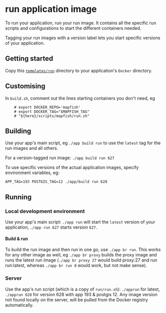 # run application image

To run your application, run your run image. It contains all the specific run scripts and configurations to start the different containers needed.

Tagging your run images with a version label lets you start specific versions of your application.

## Getting started

Copy this [`templates/run`](/templates/run) directory to your application's `Docker` directory.

## Customising

In `build.sh`, comment out the lines starting containers you don't need, eg
```
	# export DOCKER_REPO='mapfish'
	# export DOCKER_TAG="$MAPFISH_TAG"
	# "${here}/scripts/mapfish/run.sh"
```

## Building

Use your app's main script, eg `./app build run` to use the `latest` tag for the run images and all others.

For a version-tagged run image: `./app build run 627`

To use specific versions of the actual application images, specify environment variables, eg:
```
APP_TAG=193 POSTGIS_TAG=12 ./app/build run 628
```

## Running

### Local development environment

Use your app's main script: `./app run` will start the `latest` version of your application, `./app run 627` starts version `627`.

#### Build & run

To build the run image and then run in one go, use `./app br run`. This works for any other image as well, eg `./app br proxy` builds the proxy image and runs the latest run image (`./app br proxy 27` would build proxy:27 and run run:latest, whereas `./app br run 8` would work, but not make sense).

### Server

Use the app's run script (which is a copy of `run/run.sh`): `./apprun` for latest, `./apprun 628` for version 628 with app 193 & postgis 12.
Any image version not found locally on the server, will be pulled from the Docker registry automatically.
